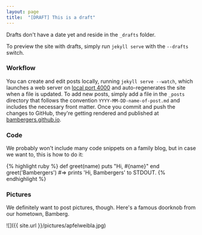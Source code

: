 ```yaml
---
layout: page
title:  "[DRAFT] This is a draft"
---
```


Drafts don't have a date yet and reside in the `_drafts` folder.

To preview the site with drafts, simply run `jekyll serve` with the `--drafts` switch.

### Workflow
You can create and edit posts locally, running `jekyll serve --watch`, which launches a web server on [local port 4000](http://0.0.0.0:4000/) and auto-regenerates the site when a file is updated. To add new posts, simply add a file in the `_posts` directory that follows the convention `YYYY-MM-DD-name-of-post.md` and includes the necessary front matter. Once you commit and push the changes to GitHub, they're getting rendered and published at [bambergers.github.io](https://bambergers.github.io/).

### Code
We probably won't include many code snippets on a family blog, but in case we want to, this is how to do it:

{% highlight ruby %}
def greet(name)
  puts "Hi, #{name}"
end
greet('Bambergers')
#=> prints 'Hi, Bambergers' to STDOUT.
{% endhighlight %}

### Pictures
We definitely want to post pictures, though. Here's a famous doorknob from our hometown, Bamberg.

![]({{ site.url }}/pictures/apfelweibla.jpg)
